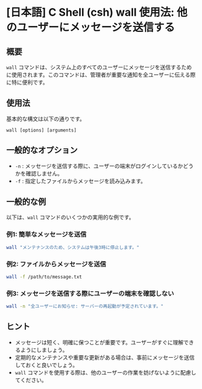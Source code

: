 # [日本語] C Shell (csh) wall 使用法: 他のユーザーにメッセージを送信する

## 概要
`wall` コマンドは、システム上のすべてのユーザーにメッセージを送信するために使用されます。このコマンドは、管理者が重要な通知を全ユーザーに伝える際に特に便利です。

## 使用法
基本的な構文は以下の通りです。

```
wall [options] [arguments]
```

## 一般的なオプション
- `-n` : メッセージを送信する際に、ユーザーの端末がログインしているかどうかを確認しません。
- `-f` : 指定したファイルからメッセージを読み込みます。

## 一般的な例
以下は、`wall` コマンドのいくつかの実用的な例です。

### 例1: 簡単なメッセージを送信
```bash
wall "メンテナンスのため、システムは午後3時に停止します。"
```

### 例2: ファイルからメッセージを送信
```bash
wall -f /path/to/message.txt
```

### 例3: メッセージを送信する際にユーザーの端末を確認しない
```bash
wall -n "全ユーザーにお知らせ: サーバーの再起動が予定されています。"
```

## ヒント
- メッセージは短く、明確に保つことが重要です。ユーザーがすぐに理解できるようにしましょう。
- 定期的なメンテナンスや重要な更新がある場合は、事前にメッセージを送信しておくと良いでしょう。
- `wall` コマンドを使用する際は、他のユーザーの作業を妨げないように配慮してください。